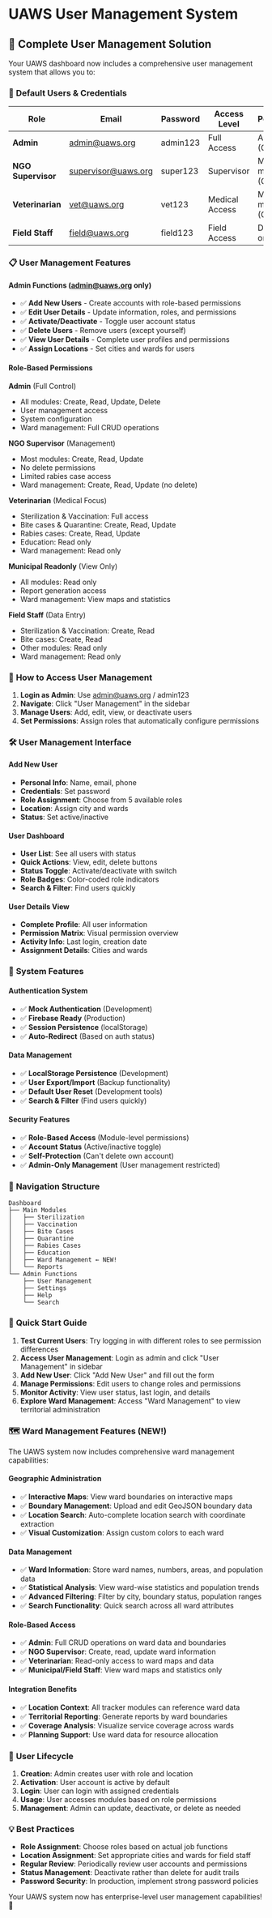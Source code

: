 # UAWS User Management System

## 🎯 **Complete User Management Solution**

Your UAWS dashboard now includes a comprehensive user management system that allows you to:

### 🔑 **Default Users & Credentials**

| Role               | Email               | Password | Access Level   | Permissions            |
| ------------------ | ------------------- | -------- | -------------- | ---------------------- |
| **Admin**          | admin@uaws.org      | admin123 | Full Access    | All modules (CRUD)     |
| **NGO Supervisor** | supervisor@uaws.org | super123 | Supervisor     | Most modules (CRU)     |
| **Veterinarian**   | vet@uaws.org        | vet123   | Medical Access | Medical modules (CRUD) |
| **Field Staff**    | field@uaws.org      | field123 | Field Access   | Data entry only (CR)   |

### 📋 **User Management Features**

#### **Admin Functions** (admin@uaws.org only)

-   ✅ **Add New Users** - Create accounts with role-based permissions
-   ✅ **Edit User Details** - Update information, roles, and permissions
-   ✅ **Activate/Deactivate** - Toggle user account status
-   ✅ **Delete Users** - Remove users (except yourself)
-   ✅ **View User Details** - Complete user profiles and permissions
-   ✅ **Assign Locations** - Set cities and wards for users

#### **Role-Based Permissions**

**Admin** (Full Control)

-   All modules: Create, Read, Update, Delete
-   User management access
-   System configuration
-   Ward management: Full CRUD operations

**NGO Supervisor** (Management)

-   Most modules: Create, Read, Update
-   No delete permissions
-   Limited rabies case access
-   Ward management: Create, Read, Update (no delete)

**Veterinarian** (Medical Focus)

-   Sterilization & Vaccination: Full access
-   Bite cases & Quarantine: Create, Read, Update
-   Rabies cases: Create, Read, Update
-   Education: Read only
-   Ward management: Read only

**Municipal Readonly** (View Only)

-   All modules: Read only
-   Report generation access
-   Ward management: View maps and statistics

**Field Staff** (Data Entry)

-   Sterilization & Vaccination: Create, Read
-   Bite cases: Create, Read
-   Other modules: Read only
-   Ward management: Read only

### 🚀 **How to Access User Management**

1. **Login as Admin**: Use admin@uaws.org / admin123
2. **Navigate**: Click "User Management" in the sidebar
3. **Manage Users**: Add, edit, view, or deactivate users
4. **Set Permissions**: Assign roles that automatically configure permissions

### 🛠 **User Management Interface**

#### **Add New User**

-   **Personal Info**: Name, email, phone
-   **Credentials**: Set password
-   **Role Assignment**: Choose from 5 available roles
-   **Location**: Assign city and wards
-   **Status**: Set active/inactive

#### **User Dashboard**

-   **User List**: See all users with status
-   **Quick Actions**: View, edit, delete buttons
-   **Status Toggle**: Activate/deactivate with switch
-   **Role Badges**: Color-coded role indicators
-   **Search & Filter**: Find users quickly

#### **User Details View**

-   **Complete Profile**: All user information
-   **Permission Matrix**: Visual permission overview
-   **Activity Info**: Last login, creation date
-   **Assignment Details**: Cities and wards

### 🔧 **System Features**

#### **Authentication System**

-   ✅ **Mock Authentication** (Development)
-   ✅ **Firebase Ready** (Production)
-   ✅ **Session Persistence** (localStorage)
-   ✅ **Auto-Redirect** (Based on auth status)

#### **Data Management**

-   ✅ **LocalStorage Persistence** (Development)
-   ✅ **User Export/Import** (Backup functionality)
-   ✅ **Default User Reset** (Development tools)
-   ✅ **Search & Filter** (Find users quickly)

#### **Security Features**

-   ✅ **Role-Based Access** (Module-level permissions)
-   ✅ **Account Status** (Active/inactive toggle)
-   ✅ **Self-Protection** (Can't delete own account)
-   ✅ **Admin-Only Management** (User management restricted)

### 📱 **Navigation Structure**

```
Dashboard
├── Main Modules
│   ├── Sterilization
│   ├── Vaccination
│   ├── Bite Cases
│   ├── Quarantine
│   ├── Rabies Cases
│   ├── Education
│   ├── Ward Management ← NEW!
│   └── Reports
└── Admin Functions
    ├── User Management
    ├── Settings
    ├── Help
    └── Search
```

### 🎯 **Quick Start Guide**

1. **Test Current Users**: Try logging in with different roles to see permission differences
2. **Access User Management**: Login as admin and click "User Management" in sidebar
3. **Add New User**: Click "Add New User" and fill out the form
4. **Manage Permissions**: Edit users to change roles and permissions
5. **Monitor Activity**: View user status, last login, and details
6. **Explore Ward Management**: Access "Ward Management" to view territorial administration

### 🗺️ **Ward Management Features** (NEW!)

The UAWS system now includes comprehensive ward management capabilities:

#### **Geographic Administration**

-   ✅ **Interactive Maps**: View ward boundaries on interactive maps
-   ✅ **Boundary Management**: Upload and edit GeoJSON boundary data
-   ✅ **Location Search**: Auto-complete location search with coordinate extraction
-   ✅ **Visual Customization**: Assign custom colors to each ward

#### **Data Management**

-   ✅ **Ward Information**: Store ward names, numbers, areas, and population data
-   ✅ **Statistical Analysis**: View ward-wise statistics and population trends
-   ✅ **Advanced Filtering**: Filter by city, boundary status, population ranges
-   ✅ **Search Functionality**: Quick search across all ward attributes

#### **Role-Based Access**

-   ✅ **Admin**: Full CRUD operations on ward data and boundaries
-   ✅ **NGO Supervisor**: Create, read, update ward information
-   ✅ **Veterinarian**: Read-only access to ward maps and data
-   ✅ **Municipal/Field Staff**: View ward maps and statistics only

#### **Integration Benefits**

-   ✅ **Location Context**: All tracker modules can reference ward data
-   ✅ **Territorial Reporting**: Generate reports by ward boundaries
-   ✅ **Coverage Analysis**: Visualize service coverage across wards
-   ✅ **Planning Support**: Use ward data for resource allocation

### 🔄 **User Lifecycle**

1. **Creation**: Admin creates user with role and location
2. **Activation**: User account is active by default
3. **Login**: User can login with assigned credentials
4. **Usage**: User accesses modules based on role permissions
5. **Management**: Admin can update, deactivate, or delete as needed

### 💡 **Best Practices**

-   **Role Assignment**: Choose roles based on actual job functions
-   **Location Assignment**: Set appropriate cities and wards for field staff
-   **Regular Review**: Periodically review user accounts and permissions
-   **Status Management**: Deactivate rather than delete for audit trails
-   **Password Security**: In production, implement strong password policies

Your UAWS system now has enterprise-level user management capabilities! 🎉
